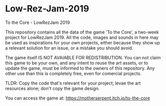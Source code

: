 # Low-Rez-Jam-2019
To the Core - LowRezJam 2019

This repository contains all the data of the game 'To the Core', a two-week project for LowRezJam 2019. All the code, images 
and sounds in here may be used as inspirations for your own projects, either because they show up a relevant solution for an 
issue, or a mistake you should avoid.

The game itself IS NOT AVAIABLE FOR REDISTRIBUTION. You can not claim this game to be your own, and any intent to reuse the 
art assets, or to update the game, must be informed to the owners of this repository.
Any other use than this is completely free, even for comercial projects. 

TLDR: Copy the code that's relevant for your project; levae the art resources alone; don't copy the game design.

You can access the game at: https://motherserpent.itch.io/to-the-core
